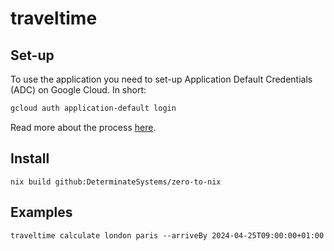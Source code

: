 # traveltime

## Set-up

To use the application you need to set-up Application Default Credentials (ADC) on Google Cloud.
In short:
```sh
gcloud auth application-default login
```
Read more about the process [here](https://cloud.google.com/docs/authentication/provide-credentials-adc#local-dev).

## Install


```
nix build github:DeterminateSystems/zero-to-nix
```

## Examples

```
traveltime calculate london paris --arriveBy 2024-04-25T09:00:00+01:00
```
